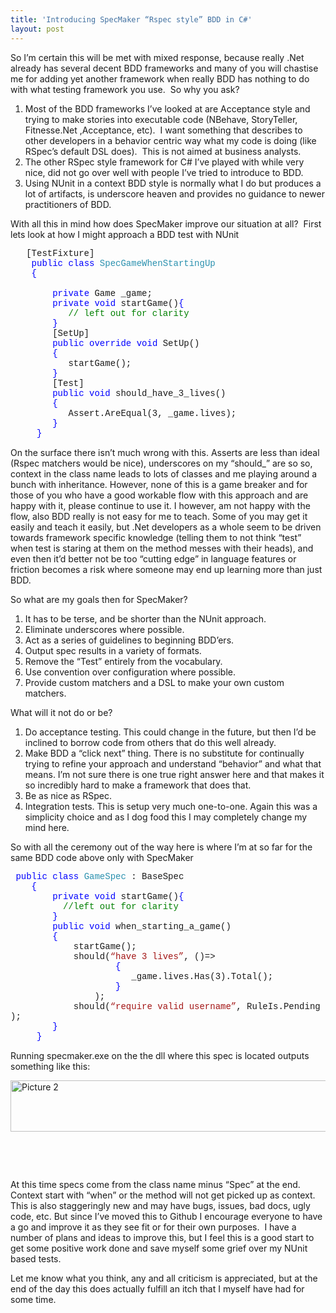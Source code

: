 ```yaml
---
title: 'Introducing SpecMaker “Rspec style” BDD in C#'
layout: post
---
```

So I&rsquo;m certain this will be met with mixed response, because really .Net already has several decent BDD frameworks and many of you will chastise me for adding yet another framework when really BDD has nothing to do with what testing framework you use.&nbsp; So why you ask?

  1. Most of the BDD frameworks I&rsquo;ve looked at are Acceptance style and trying to make stories into executable code (NBehave, StoryTeller, Fitnesse.Net ,Acceptance, etc).&nbsp; I want something that describes to other developers in a behavior centric way what my code is doing (like RSpec&rsquo;s default DSL does).&nbsp; This is not aimed at business analysts.
  2. The other RSpec style framework for C# I&rsquo;ve played with while very nice, did not go over well with people I&rsquo;ve tried to introduce to BDD.
  3. Using NUnit in a context BDD style is normally what I do but produces a lot of artifacts, is underscore heaven and provides no guidance to newer practitioners of BDD.

With all this in mind how does SpecMaker improve our situation at all?&nbsp; First lets look at how I might approach a BDD test with NUnit

<div style="padding-bottom: 0px;margin: 0px;padding-left: 0px;padding-right: 0px;float: none;padding-top: 0px" class="wlWriterEditableSmartContent">
  <div style="font-family:consolas,lucida console,courier,monospace">
    &nbsp;&nbsp;&nbsp;[TestFixture]<br /> &nbsp;&nbsp;&nbsp;&nbsp;<span style="color: #0000ff">public</span>&nbsp;<span style="color: #0000ff">class</span>&nbsp;<span style="color: #2b91af">SpecGameWhenStartingUp</span><br /> &nbsp;&nbsp;&nbsp;&nbsp;<span style="color: #0000ff">{</span><br /> &nbsp;&nbsp;&nbsp;&nbsp;&nbsp;&nbsp;<br /> &nbsp;&nbsp;&nbsp;&nbsp;&nbsp;&nbsp;&nbsp;&nbsp;<span style="color: #0000ff">private</span>&nbsp;Game&nbsp;_game;<br /> &nbsp;&nbsp;&nbsp;&nbsp;&nbsp;&nbsp;&nbsp;&nbsp;<span style="color: #0000ff">private</span>&nbsp;<span style="color: #0000ff">void</span>&nbsp;startGame()<span style="color: #0000ff">{</span><br /> &nbsp;&nbsp;&nbsp;&nbsp;&nbsp;&nbsp;&nbsp;&nbsp;&nbsp;&nbsp;&nbsp;<span style="color: #008000">//&nbsp;left&nbsp;out&nbsp;for&nbsp;clarity<br /> </span>&nbsp;&nbsp;&nbsp;&nbsp;&nbsp;&nbsp;&nbsp;&nbsp;<span style="color: #0000ff">}</span><br /> &nbsp;&nbsp;&nbsp;&nbsp;&nbsp;&nbsp;&nbsp;&nbsp;[SetUp]<br /> &nbsp;&nbsp;&nbsp;&nbsp;&nbsp;&nbsp;&nbsp;&nbsp;<span style="color: #0000ff">public</span>&nbsp;<span style="color: #0000ff">override</span>&nbsp;<span style="color: #0000ff">void</span>&nbsp;SetUp()<br /> &nbsp;&nbsp;&nbsp;&nbsp;&nbsp;&nbsp;&nbsp;&nbsp;<span style="color: #0000ff">{</span><br /> &nbsp;&nbsp;&nbsp;&nbsp;&nbsp;&nbsp;&nbsp;&nbsp;&nbsp;&nbsp;&nbsp;startGame();&nbsp;&nbsp;&nbsp;&nbsp;&nbsp;&nbsp;&nbsp;&nbsp;&nbsp;&nbsp;&nbsp;&nbsp;<br /> &nbsp;&nbsp;&nbsp;&nbsp;&nbsp;&nbsp;&nbsp;&nbsp;<span style="color: #0000ff">}</span><br /> &nbsp;&nbsp;&nbsp;&nbsp;&nbsp;&nbsp;&nbsp;&nbsp;[Test]<br /> &nbsp;&nbsp;&nbsp;&nbsp;&nbsp;&nbsp;&nbsp;&nbsp;<span style="color: #0000ff">public</span>&nbsp;<span style="color: #0000ff">void</span>&nbsp;should_have_3_lives()<br /> &nbsp;&nbsp;&nbsp;&nbsp;&nbsp;&nbsp;&nbsp;&nbsp;<span style="color: #0000ff">{</span><br /> &nbsp;&nbsp;&nbsp;&nbsp;&nbsp;&nbsp;&nbsp;&nbsp;&nbsp;&nbsp;&nbsp;Assert.AreEqual(3,&nbsp;_game.lives);<br /> &nbsp;&nbsp;&nbsp;&nbsp;&nbsp;&nbsp;&nbsp;&nbsp;<span style="color: #0000ff">}</span><br /> &nbsp;&nbsp;&nbsp;&nbsp;&nbsp;<span style="color: #0000ff">}</span>
  </div>
</div>

On the surface there isn&rsquo;t much wrong with this. Asserts are less than ideal (Rspec matchers would be nice), underscores on my &ldquo;should_&rdquo; are so so, context in the class name leads to lots of classes and me playing around a bunch with inheritance. However, none of this is a game breaker and for those of you who have a good workable flow with this approach and are happy with it, please continue to use it. I however, am not happy with the flow, also BDD really is not easy for me to teach. Some of you may get it easily and teach it easily, but .Net developers as a whole seem to be driven towards framework specific knowledge (telling them to not think &ldquo;test&rdquo; when test is staring at them on the method messes with their heads), and even then it&rsquo;d better not be too &ldquo;cutting edge&rdquo; in language features or friction becomes a risk where someone may end up learning more than just BDD.

So what are my goals then for SpecMaker? 

  1. It has to be terse, and be shorter than the NUnit approach.
  2. Eliminate underscores where possible.
  3. Act as a series of guidelines to beginning BDD&rsquo;ers.
  4. Output spec results in a variety of formats.
  5. Remove the &ldquo;Test&rdquo; entirely from the vocabulary.
  6. Use convention over configuration where possible.
  7. Provide custom matchers and a DSL to make your own custom matchers.

What will it not do or be?

  1. Do acceptance testing. This could change in the future, but then I&rsquo;d be inclined to borrow code from others that do this well already.
  2. Make BDD a &ldquo;click next&rdquo; thing. There is no substitute for continually trying to refine your approach and understand &ldquo;behavior&rdquo; and what that means. I&rsquo;m not sure there is one true right answer here and that makes it so incredibly hard to make a framework that does that.
  3. Be as nice as RSpec. 
  4. Integration tests. This is setup very much one-to-one. Again this was a simplicity choice and as I dog food this I may completely change my mind here.

So with all the ceremony out of the way here is where I&rsquo;m at so far for the same BDD code above only with SpecMaker

<div style="padding-bottom: 0px;margin: 0px;padding-left: 0px;padding-right: 0px;float: none;padding-top: 0px" class="wlWriterEditableSmartContent">
  <div style="font-family:consolas,lucida console,courier,monospace">
    &nbsp;<span style="color: #0000ff">public</span>&nbsp;<span style="color: #0000ff">class</span>&nbsp;<span style="color: #2b91af">GameSpec</span>&nbsp;:&nbsp;BaseSpec<br /> &nbsp;&nbsp;&nbsp;&nbsp;<span style="color: #0000ff">{</span><br /> &nbsp;&nbsp;&nbsp;&nbsp;&nbsp;&nbsp;&nbsp;&nbsp;<span style="color: #0000ff">private</span>&nbsp;<span style="color: #0000ff">void</span>&nbsp;startGame()<span style="color: #0000ff">{</span><br /> &nbsp;&nbsp;&nbsp;&nbsp;&nbsp;&nbsp;&nbsp;&nbsp;&nbsp;&nbsp;<span style="color: #008000">//left&nbsp;out&nbsp;for&nbsp;clarity<br /> </span>&nbsp;&nbsp;&nbsp;&nbsp;&nbsp;&nbsp;&nbsp;&nbsp;<span style="color: #0000ff">}</span>&nbsp;&nbsp;<br /> &nbsp;&nbsp;&nbsp;&nbsp;&nbsp;&nbsp;&nbsp;&nbsp;<span style="color: #0000ff">public</span>&nbsp;<span style="color: #0000ff">void</span>&nbsp;when_starting_a_game()<br /> &nbsp;&nbsp;&nbsp;&nbsp;&nbsp;&nbsp;&nbsp;&nbsp;<span style="color: #0000ff">{</span><br /> &nbsp;&nbsp;&nbsp;&nbsp;&nbsp;&nbsp;&nbsp;&nbsp;&nbsp;&nbsp;&nbsp;&nbsp;startGame();<br /> &nbsp;&nbsp;&nbsp;&nbsp;&nbsp;&nbsp;&nbsp;&nbsp;&nbsp;&nbsp;&nbsp;&nbsp;should(<span style="color: #a31515">&#8220;have&nbsp;3&nbsp;lives&#8221;</span>,&nbsp;()=><br /> &nbsp;&nbsp;&nbsp;&nbsp;&nbsp;&nbsp;&nbsp;&nbsp;&nbsp;&nbsp;&nbsp;&nbsp;&nbsp;&nbsp;&nbsp;&nbsp;&nbsp;&nbsp;&nbsp;&nbsp;<span style="color: #0000ff">{</span><br /> &nbsp;&nbsp;&nbsp;&nbsp;&nbsp;&nbsp;&nbsp;&nbsp;&nbsp;&nbsp;&nbsp;&nbsp;&nbsp;&nbsp;&nbsp;&nbsp;&nbsp;&nbsp;&nbsp;&nbsp;&nbsp;&nbsp;&nbsp;_game.lives.Has(3).Total();<br /> &nbsp;&nbsp;&nbsp;&nbsp;&nbsp;&nbsp;&nbsp;&nbsp;&nbsp;&nbsp;&nbsp;&nbsp;&nbsp;&nbsp;&nbsp;&nbsp;&nbsp;&nbsp;&nbsp;&nbsp;<span style="color: #0000ff">}</span><br /> &nbsp;&nbsp;&nbsp;&nbsp;&nbsp;&nbsp;&nbsp;&nbsp;&nbsp;&nbsp;&nbsp;&nbsp;&nbsp;&nbsp;&nbsp;&nbsp;);<br /> &nbsp;&nbsp;&nbsp;&nbsp;&nbsp;&nbsp;&nbsp;&nbsp;&nbsp;&nbsp;&nbsp;&nbsp;should(<span style="color: #a31515">&#8220;require&nbsp;valid&nbsp;username&#8221;</span>,&nbsp;RuleIs.Pending);<br /> &nbsp;&nbsp;&nbsp;&nbsp;&nbsp;&nbsp;&nbsp;&nbsp;<span style="color: #0000ff">}</span><br /> &nbsp;&nbsp;&nbsp;&nbsp;&nbsp;<span style="color: #0000ff">}</span>
  </div>
</div>

Running specmaker.exe on the the dll where this spec is located outputs something like this:

[<img style="border-bottom: 0px;border-left: 0px;border-top: 0px;border-right: 0px" alt="Picture 2" src="//lostechies.com/ryansvihla/files/2011/03/Picture2_thumb_14E6D816.png" border="0" width="750" height="82" />](//lostechies.com/ryansvihla/files/2011/03/Picture2_42D19A1D.png)

&nbsp;

&nbsp;

At this time specs come from the class name minus &ldquo;Spec&rdquo; at the end. Context start with &ldquo;when&rdquo; or the method will not get picked up as context.&nbsp; This is also staggeringly new and may have bugs, issues, bad docs, ugly code, etc. But since I&rsquo;ve moved this to Github I encourage everyone to have a go and improve it as they see fit or for their own purposes.&nbsp; I have a number of plans and ideas to improve this, but I feel this is a good start to get some positive work done and save myself some grief over my NUnit based tests.

Let me know what you think, any and all criticism is appreciated, but at the end of the day this does actually fulfill an itch that I myself have had for some time.
